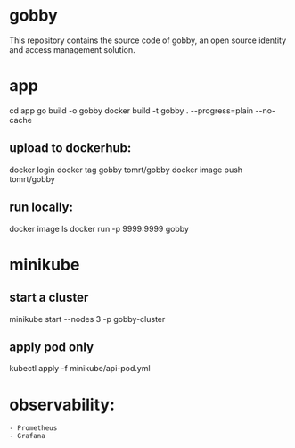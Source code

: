 # gobby
This repository contains the source code of gobby, an open source identity and access management solution.

# app
cd app
go build -o gobby
docker build -t gobby . --progress=plain --no-cache
## upload to dockerhub:
docker login
docker tag gobby tomrt/gobby
docker image push tomrt/gobby
## run locally:
docker image ls
docker run -p 9999:9999 gobby

# minikube
## start a cluster
minikube start --nodes 3 -p gobby-cluster
## apply pod only
kubectl apply -f minikube/api-pod.yml

# observability:
    - Prometheus
    - Grafana
